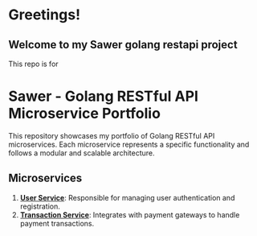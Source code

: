 # Greetings! 
## Welcome to my Sawer golang restapi project

This repo is for

# Sawer - Golang RESTful API Microservice Portfolio

This repository showcases my portfolio of Golang RESTful API microservices. Each microservice represents a specific functionality and follows a modular and scalable architecture.

## Microservices

1. [**User Service**](https://github.com/prayogatriady/sawer-app): Responsible for managing user authentication and registration.
2. [**Transaction Service**](https://github.com/prayogatriady/sawer-transaction): Integrates with payment gateways to handle payment transactions.